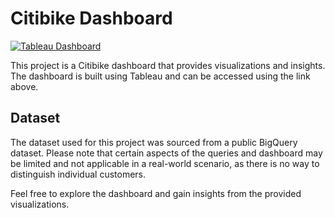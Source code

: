 # Citibike Dashboard

[![Tableau Dashboard](https://public.tableau.com/app/profile/patrick.mcalinden/viz/CitiBikeDashboardRework/Basic)](https://public.tableau.com/app/profile/patrick.mcalinden/viz/CitiBikeDashboardRework/Basic)

This project is a Citibike dashboard that provides visualizations and insights. The dashboard is built using Tableau and can be accessed using the link above.

## Dataset
The dataset used for this project was sourced from a public BigQuery dataset. Please note that certain aspects of the queries and dashboard may be limited and not applicable in a real-world scenario, as there is no way to distinguish individual customers.

Feel free to explore the dashboard and gain insights from the provided visualizations.

